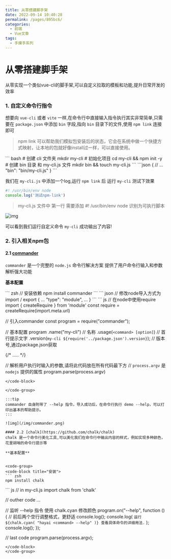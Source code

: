 ```yaml
---
title: 从零搭建脚手架
date: 2022-09-14 10:40:28
permalink: /pages/895bc6/
categories:
  - 前端
  - Vue文章
tags:
  - 手摸手系列
---
```


# 从零搭建脚手架

从零实现一个类似vue-cli的脚手架,可以自定义拉取的模板和功能,提升日常开发的效率

### 1. 自定义命令行指令

想要向 `vue-cli` 或者 `vite` 一样,在命令行中直接输入指令执行其实非常简单,只需要在 `package.json` 中添加 `bin` 字段,指向 `bin` 目录下的文件,使用 `npm link` 连接即可

> npm link 可以帮助我们模拟包安装后的状态，它会在系统中做一个快捷方式映射，让本地的包就好像install过一样，可以直接使用。

<code-group>
  <code-block title="terminal" active>
  ``` bash
    # 创建 cli 文件夹
    mkdir my-cli 
    # 初始化项目
    cd my-cli && npm init -y
    # 创建 bin 目录 和 my-cli.js 文件
    mkdir bin && touch my-cli.js
  ```
  </code-block>

  <code-block title="package.json">
  ```json
    {
      // ...
      "bin": "bin/my-cli.js"
    }
  ```
  </code-block>
</code-group>

我们在 `my-cli.js` 中添加一个log,运行 `npm link` 后 运行 `my-cli` 测试下效果

``` js
#! /usr/bin/env node
console.log('测试npm-link')
```
> my-cli.js 文件中 第一行 需要添加 #! /usr/bin/env node 识别为可执行脚本

![img](/img/npm-link.png)

可以看到我们运行自定义命令 `my-cli` 成功输出了内容!

### 2. 引入相关npm包

#### 2.1 [commander](https://github.com/tj/commander.js/blob/master/Readme_zh-CN.md) 
`commander` 是一个完整的 `node.js` 命令行解决方案 提供了用户命令行输入和参数解析强大功能

**基本配置**   
  
<code-group>
  <code-block title="安装">
  ``` zsh
  // 安装依赖
  npm install commander
  ```
  </code-block>

  <code-block title="package.json">
  ``` json
  // 修改node导入方式为import / export
  {
    ...
    "type": "module",
    ...
  }
  ```
  </code-block>

  <code-block title="my-cli.js">
  ``` js
  // 在node中使用require 
  import { createRequire } from 'module'
  const require = createRequire(import.meta.url)

  // 引入commander
  const program = require("commander");

  // 基本配置
  program
    .name("my-cli") // 名称
    .usage(`<command> [option]`) // 首行提示文字
    .version(`my-cli ${require('../package.json').version}`); // 版本号,通过package.json获取

  {/* ..... */}

  // 解析用户执行时输入的参数,请将此代码放在所有代码最下方
  // `process.argv` 是 `nodejs` 提供的属性
  program.parse(process.argv)
  ```
  </code-block>

</code-group>

:::tip 
commander 自身附带了 --help 指令，导入成功后，在命令行执行 demo --help，可以打印出基本的帮助提示。
:::

![img](/img/commander.png)   

#### 2.2 [chalk](https://github.com/chalk/chalk)
chalk 是一个命令行美化工具,可以美化我们在命令行中输出内容的样式，例如实现多种颜色，花里胡哨的命令行提示等

**基本配置**


<code-group>
  <code-block title="安装">
  ``` zsh
  npm install chalk
  ```
  </code-block>

  <code-block title="使用">
  ``` js
  // in my-cli.js
  import chalk from 'chalk'

  // outher code ...

  // 监听 --help 指令 使用 chalk.cyan 修改颜色
  program.on("--help", function () {
  // 前后两个空行调整格式，更舒适
    console.log();
    console.log(
      `运行 ${chalk.cyan(
        "hayai <command> --help"
      )} 查看具体命令的详细用法.`
    );
    console.log();
  });

  // last code 
  program.parse(process.argv);
  ```
  </code-block>
</code-group>

